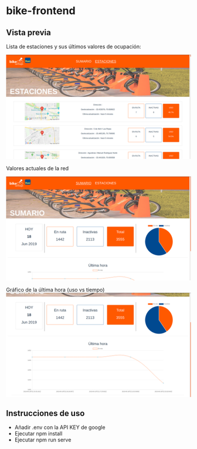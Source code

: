 # bike-frontend

## Vista previa

Lista de estaciones y sus últimos valores de ocupación:

![alt text](https://raw.githubusercontent.com/tostitos-dev/bike-frontend/master/src/assets/Screenshot%20from%202019-06-18%2018-19-48.png)

Valores actuales de la red

![alt text](https://raw.githubusercontent.com/tostitos-dev/bike-frontend/master/src/assets/Screenshot%20from%202019-06-18%2018-20-02.png)

Gráfico de la última hora (uso vs tiempo)
![alt text](https://raw.githubusercontent.com/tostitos-dev/bike-frontend/master/src/assets/Screenshot%20from%202019-06-18%2018-20-07.png)

## Instrucciones de uso

- Añadir .env con la API KEY de google
- Ejecutar npm install
- Ejecutar npm run serve
